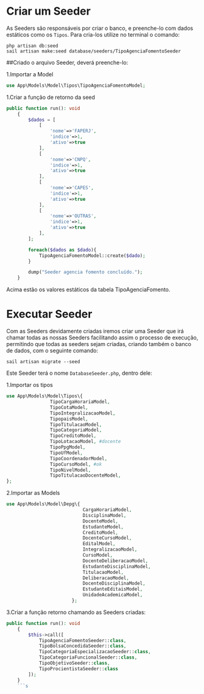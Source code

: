 # Criar um Seeder

As Seeders são responsáveis por criar o banco, e preenche-lo com dados estáticos como os `Tipos`.
Para cria-los utilize no terminal o comando:
```
php artisan db:seed
sail artisan make:seed database/seeders/TipoAgenciaFomentoSeeder
```
##Criado o arquivo Seeder, deverá preenche-lo:

1.Importar a Model


```php
use App\Models\Model\Tipos\TipoAgenciaFomentoModel;
```

1.Criar a função de retorno da seed

```php
public function run(): void
    {
        $dados = [
            [
                'nome'=>'FAPERJ',
                'indice'=>1,
                'ativo'=>true
            ],
            [
                'nome'=>'CNPQ',
                'indice'=>1,
                'ativo'=>true
            ],
            [
                'nome'=>'CAPES',
                'indice'=>1,
                'ativo'=>true
            ],
            [
                'nome'=>'OUTRAS',
                'indice'=>1,
                'ativo'=>true
            ],
        ];

        foreach($dados as $dado){
            TipoAgenciaFomentoModel::create($dado);
        }

        dump("Seeder agencia fomento concluído.");
    }
```
Acima estão os valores estáticos da tabela TipoAgenciaFomento.


# Executar Seeder

Com as Seeders devidamente criadas iremos criar uma Seeder que irá chamar todas as nossas Seeders facilitando assim o processo de execução, permitindo que todas as seeders sejam criadas, criando também o banco de dados, com o seguinte comando:

```
sail artisan migrate --seed
```

Este Seeder terá o nome `DatabaseSeeder.php`, dentro dele:

1.Importar os tipos
```php
use App\Models\Model\Tipos\{
                TipoCargaHorariaModel,
                TipoCotaModel,
                TipoIntegralizacaoModel,
                TipopaisModel,
                TipoTitulacaoModel,
                TipoCategoriaModel,
                TipoCreditoModel,
                TipoLotacaoModel, #docente
                TipoPpgModel,
                TipoUfModel,
                TipoCoordenadorModel,
                TipoCursoModel, #ok
                TipoNivelModel,
                TipoTitulacaoDocenteModel,
};

```
2.Importar as Models
```php
use App\Models\Model\Depg\{
                            CargaHorariaModel,
                            DisciplinaModel,
                            DocenteModel,
                            EstudanteModel,
                            CreditoModel,
                            DocenteCursoModel,
                            EditalModel,
                            IntegralizacaoModel,
                            CursoModel,
                            DocenteDeliberacaoModel,
                            EstudanteDisciplinaModel,
                            TitulacaoModel,
                            DeliberacaoModel,
                            DocenteDisciplinaModel,
                            EstudanteEditaisModel,
                            UnidadeAcademicaModel,   
                        };
```

3.Criar a função retorno chamando as Seeders criadas:

```php
public function run(): void
    {
        $this->call([
            TipoAgenciaFomentoSeeder::class,
            TipoBolsaConcedidaSeeder::class,
            TipoCategoriaEspecializacaoSeeder::class,
            TipoCategoriaFuncionalSeeder::class,
            TipoObjetivoSeeder::class,
            TipoProcientistaSeeder::class
        ]);
    }
    ```s